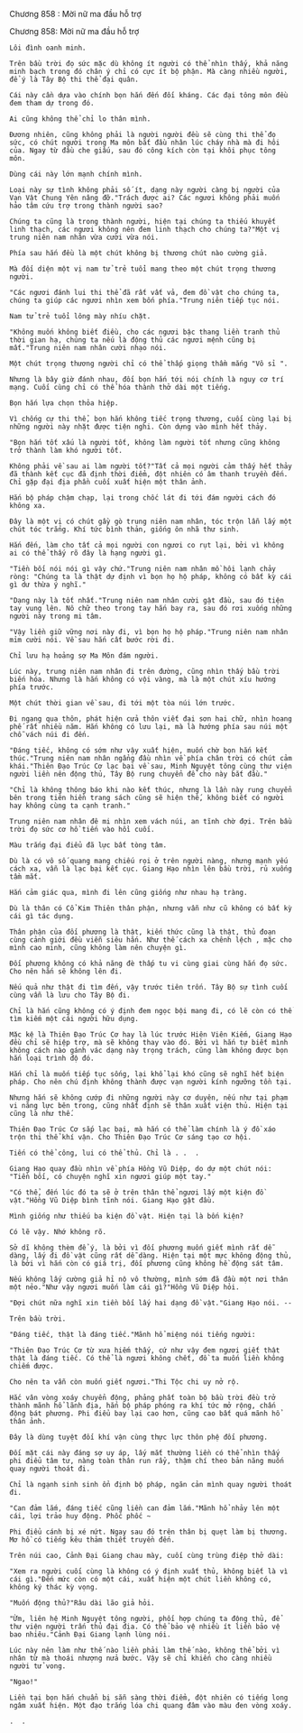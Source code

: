 




Chương 858 : Mời nữ ma đầu hỗ trợ


Chương 858: Mời nữ ma đầu hỗ trợ

	Lôi đình oanh minh.

	Trên bầu trời đọ sức mặc dù không ít người có thể nhìn thấy, khả năng minh bạch trong đó chân ý chỉ có cực ít bộ phận. Mà càng nhiều người, để ý là Tây Bộ thi thể đại quân.

	Cái này cần dựa vào chính bọn hắn đến đối kháng. Các đại tông môn đều đem tham dự trong đó.

	Ai cũng không thể chỉ lo thân mình.

	Đương nhiên, cũng không phải là người người đều sẽ cùng thi thể đọ sức, có chút người trong Ma môn bắt đầu nhân lúc cháy nhà mà đi hôi của. Ngay từ đầu che giấu, sau đó công kích còn tại khôi phục tông môn.

	Dùng cái này lớn mạnh chính mình.

	Loại này sự tình không phải số ít, dạng này người càng bị người của Vạn Vật Chung Yên nâng đỡ."Trách được ai? Các ngươi không phải muốn hảo tâm cứu trợ trong thành người sao?

	Chúng ta cũng là trong thành người, hiện tại chúng ta thiếu khuyết linh thạch, các ngươi không nên đem linh thạch cho chúng ta?"Một vị trung niên nam nhân vừa cười vừa nói.

	Phía sau hắn đều là một chút không bị thương chút nào cường giả.

	Mà đối diện một vị nam tử trẻ tuổi mang theo một chút trọng thương người.

	"Các ngươi đánh lui thi thể đã rất vất vả, đem đồ vật cho chúng ta, chúng ta giúp các ngươi nhìn xem bốn phía."Trung niên tiếp tục nói.

	Nam tử trẻ tuổi lông mày nhíu chặt.

	"Không muốn không biết điều, cho các ngươi bậc thang liền tranh thủ thời gian hạ, chúng ta nếu là động thủ các ngươi mệnh cũng bị mất."Trung niên nam nhân cười nhạo nói.

	Một chút trọng thương người chỉ có thể thấp giọng thầm mắng "Vô sỉ ".

	Nhưng là bây giờ đánh nhau, đối bọn hắn tới nói chính là nguy cơ trí mạng. Cuối cùng chỉ có thể hóa thành thở dài một tiếng.

	Bọn hắn lựa chọn thỏa hiệp.

	Vì chống cự thi thể, bọn hắn không tiếc trọng thương, cuối cùng lại bị những người này nhặt được tiện nghi. Còn dựng vào mình hết thảy.

	"Bọn hắn tốt xấu là người tốt, không làm người tốt nhưng cũng không trở thành làm khó người tốt.

	Không phải về sau ai làm người tốt?"Tất cả mọi người cảm thấy hết thảy đã thành kết cục đã định thời điểm, đột nhiên có âm thanh truyền đến. Chỉ gặp đại địa phần cuối xuất hiện một thân ảnh.

	Hắn bộ pháp chậm chạp, lại trong chốc lát đi tới đám người cách đó không xa.

	Đây là một vị có chút gầy gò trung niên nam nhân, tóc trộn lẫn lấy một chút tóc trắng. Khí tức bình thản, giống ôn nhã thư sinh.

	Hắn đến, làm cho tất cả mọi người con ngươi co rụt lại, bởi vì không ai có thể thấy rõ đây là hạng người gì.

	"Tiền bối nói nói gì vậy chứ."Trung niên nam nhân mồ hôi lạnh chảy ròng: "Chúng ta là thật dự định vì bọn họ hộ pháp, không có bất kỳ cái gì dư thừa ý nghĩ."

	"Dạng này là tốt nhất."Trung niên nam nhân cười gật đầu, sau đó tiện tay vung lên. Nô chữ theo trong tay hắn bay ra, sau đó rơi xuống những người này trong mi tâm.

	"Vậy liền giữ vững nơi này đi, vì bọn họ hộ pháp."Trung niên nam nhân mỉm cười nói. Về sau hắn cất bước rời đi.

	Chỉ lưu hạ hoảng sợ Ma Môn đám người.

	Lúc này, trung niên nam nhân đi trên đường, cũng nhìn thấy bầu trời biến hóa. Nhưng là hắn không có vội vàng, mà là một chút xíu hướng phía trước.

	Một chút thời gian về sau, đi tới một tòa núi lớn trước.

	Đi ngang qua thôn, phát hiện cửa thôn viết đại sơn hai chữ, nhìn hoang phế rất nhiều năm. Hắn không có lưu lại, mà là hướng phía sau núi một chỗ vách núi đi đến.

	"Đáng tiếc, không có sớm như vậy xuất hiện, muốn chờ bọn hắn kết thúc."Trung niên nam nhân ngẩng đầu nhìn về phía chân trời có chút cảm khái."Thiên Đạo Trúc Cơ lạc bại về sau, Minh Nguyệt tông cùng thư viện người liền nên động thủ, Tây Bộ rung chuyển để cho này bắt đầu."

	"Chỉ là không thông báo khi nào kết thúc, nhưng là lần này rung chuyển bên trong tiên hiền trang sách cũng sẽ hiện thế, không biết có người hay không cùng ta cạnh tranh."

	Trung niên nam nhân đê mi nhìn xem vách núi, an tĩnh chờ đợi. Trên bầu trời đọ sức cơ hồ tiến vào hồi cuối.

	Màu trắng đại điểu đã lực bất tòng tâm.

	Dù là có vô số quang mang chiếu rọi ở trên người nàng, nhưng mạnh yếu cách xa, vẫn là lạc bại kết cục. Giang Hạo nhìn lên bầu trời, rủ xuống tầm mắt.

	Hắn cảm giác qua, mình đi lên cũng giống như nhau hạ tràng.

	Dù là thân có Cổ Kim Thiên thân phận, nhưng vẫn như cũ không có bất kỳ cái gì tác dụng.

	Thân phận của đối phương là thật, kiến thức cũng là thật, thủ đoạn cùng cảnh giới đều viễn siêu hắn. Như thế cách xa chênh lệch , mặc cho mình cao minh, cũng không làm nên chuyện gì.

	Đối phương không có khả năng đè thấp tu vi cùng giai cùng hắn đọ sức. Cho nên hắn sẽ không lên đi.

	Nếu quả như thật đi tìm đến, vậy trước tiên trốn. Tây Bộ sự tình cuối cùng vẫn là lưu cho Tây Bộ đi.

	Chỉ là hắn cũng không có ý định đem ngọc bội mang đi, có lẽ còn có thể tìm kiếm một cái người hữu dụng.

	Mặc kệ là Thiên Đạo Trúc Cơ hay là lúc trước Hiên Viên Kiếm, Giang Hạo đều chỉ sẽ hiệp trợ, mà sẽ không thay vào đó. Bởi vì hắn tự biết mình không cách nào gánh vác dạng này trọng trách, cũng làm không được bọn hắn loại trình độ đó.

	Hắn chỉ là muốn tiếp tục sống, lại khổ lại khó cũng sẽ nghĩ hết biện pháp. Cho nên chú định không thành được vạn người kính ngưỡng tồn tại.

	Nhưng hắn sẽ không cướp đi những người này cơ duyên, nếu như tại phạm vi năng lực bên trong, cũng nhất định sẽ thân xuất viện thủ. Hiện tại cũng là như thế.

	Thiên Đạo Trúc Cơ sắp lạc bại, mà hắn có thể làm chính là ý đồ xáo trộn thi thể khí vận. Cho Thiên Đạo Trúc Cơ sáng tạo cơ hội.

	Tiến có thể công, lui có thể thủ. Chỉ là . .  .

	Giang Hạo quay đầu nhìn về phía Hồng Vũ Diệp, do dự một chút nói: "Tiền bối, có chuyện nghĩ xin ngươi giúp một tay."

	"Có thể, đến lúc đó ta sẽ ở trên thân thể ngươi lấy một kiện đồ vật."Hồng Vũ Diệp bình tĩnh nói. Giang Hạo gật đầu.

	Mình giống như thiếu ba kiện đồ vật. Hiện tại là bốn kiện?

	Có lẽ vậy. Nhớ không rõ.

	Sở dĩ không thèm để ý, là bởi vì đối phương muốn giết mình rất dễ dàng, lấy đi đồ vật cũng rất dễ dàng. Hiện tại một mực không động thủ, là bởi vì hắn còn có giá trị, đối phương cũng không hề động sát tâm.

	Nếu không lấy cường giả hỉ nộ vô thường, mình sớm đã đầu một nơi thân một nẻo."Như vậy ngươi muốn làm cái gì?"Hồng Vũ Diệp hỏi.

	"Đợi chút nữa nghĩ xin tiền bối lấy hai dạng đồ vật."Giang Hạo nói. --

	Trên bầu trời.

	"Đáng tiếc, thật là đáng tiếc."Mãnh hổ miệng nói tiếng người:

	"Thiên Đạo Trúc Cơ từ xưa hiếm thấy, cứ như vậy đem ngươi giết thật thật là đáng tiếc. Có thể là ngươi không chết, đồ ta muốn liền không chiếm được.

	Cho nên ta vẫn còn muốn giết ngươi."Thi Tộc chi uy nở rộ.

	Hắc vân vòng xoáy chuyển động, phảng phất toàn bộ bầu trời đều trở thành mãnh hổ lãnh địa, hắn bộ pháp phóng ra khí tức mở rộng, chấn động bát phương. Phi điểu bay lại cao hơn, cũng cao bất quá mãnh hổ thân ảnh.

	Đây là dùng tuyệt đối khí vận cùng thực lực thôn phệ đối phương.

	Đối mặt cái này đáng sợ uy áp, lấy mắt thường liền có thể nhìn thấy phi điểu tâm tư, nàng toàn thân run rẩy, thậm chí theo bản năng muốn quay người thoát đi.

	Chỉ là ngạnh sinh sinh ổn định bộ pháp, ngăn cản mình quay người thoát đi.

	"Can đảm lắm, đáng tiếc cũng liền can đảm lắm."Mãnh hổ nhảy lên một cái, lợi trảo huy động. Phốc phốc ~

	Phi điểu cánh bị xé nứt. Ngay sau đó trên thân bị quẹt làm bị thương. Mơ hồ có tiếng kêu thảm thiết truyền đến.

	Trên núi cao, Cảnh Đại Giang chau mày, cuối cùng trùng điệp thở dài:

	"Xem ra người cuối cùng là không có ý định xuất thủ, không biết là vì cái gì."Đến mức còn có một cái, xuất hiện một chút liền không có, không ký thác kỳ vọng.

	"Muốn động thủ?"Râu dài lão giả hỏi.

	"Ừm, liên hệ Minh Nguyệt tông người, phối hợp chúng ta động thủ, để thư viện người trấn thủ đại địa. Có thể bảo vệ nhiều ít liền bảo vệ bao nhiêu."Cảnh Đại Giang lạnh lùng nói.

	Lúc này nên làm như thế nào liền phải làm thế nào, không thể bởi vì nhân từ mà thoái nhượng nửa bước. Vậy sẽ chỉ khiến cho càng nhiều người tử vong.

	"Ngao!"

	Liền tại bọn hắn chuẩn bị sẵn sàng thời điểm, đột nhiên có tiếng long ngâm xuất hiện. Một đạo trắng lóa chi quang đâm vào màu đen vòng xoáy.

	.  .




